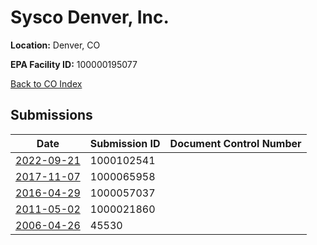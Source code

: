 # Sysco Denver, Inc.

**Location:** Denver, CO

**EPA Facility ID:** 100000195077

[Back to CO Index](../../index.md)

## Submissions

| Date | Submission ID | Document Control Number |
|------|--------------|-------------------------|
| [2022-09-21](submissions/1000102541.md) | 1000102541 |  |
| [2017-11-07](submissions/1000065958.md) | 1000065958 |  |
| [2016-04-29](submissions/1000057037.md) | 1000057037 |  |
| [2011-05-02](submissions/1000021860.md) | 1000021860 |  |
| [2006-04-26](submissions/45530.md) | 45530 |  |
